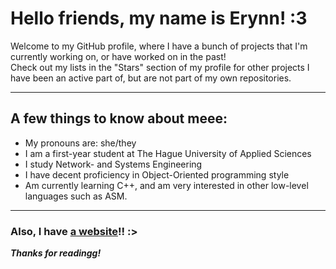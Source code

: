 # Hello friends, my name is Erynn! :3
Welcome to my GitHub profile, where I have a bunch of projects that I'm currently working on, or have worked on in the past!  
Check out my lists in the "Stars" section of my profile for other projects I have been an active part of, but are not part of my own repositories.

---

## A few things to know about meee:
- My pronouns are: she/they
- I am a first-year student at The Hague University of Applied Sciences
- I study Network- and Systems Engineering
- I have decent proficiency in Object-Oriented programming style
- Am currently learning C++, and am very interested in other low-level languages such as ASM.

---

### Also, I have [a website](https://goodgirl.dev)!! :>
***Thanks for readingg!***

<!--
**foorpyxof/foorpyxof** is a ✨ _special_ ✨ repository because its `README.md` (this file) appears on your GitHub profile.

Here are some ideas to get you started:

- 🔭 I’m currently working on ...
- 🌱 I’m currently learning ...
- 👯 I’m looking to collaborate on ...
- 🤔 I’m looking for help with ...
- 💬 Ask me about ...
- 📫 How to reach me: ...
- 😄 Pronouns: ...
- ⚡ Fun fact: ...
-->

